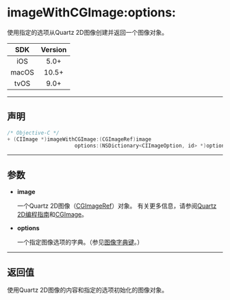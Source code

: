 # imageWithCGImage:options:

使用指定的选项从Quartz 2D图像创建并返回一个图像对象。

| SDK | Version |
|:---:|:---:|
| iOS | 5.0+ |
| macOS | 10.5+ |
| tvOS | 9.0+ |

---

## 声明

```objective-c
/* Objective-C */
+ (CIImage *)imageWithCGImage:(CGImageRef)image 
                      options:(NSDictionary<CIImageOption, id> *)options;
```

---

## 参数

* **image**

    一个Quartz 2D图像（[CGImageRef]()）对象。 有关更多信息，请参阅[Quartz 2D编程指南]()和[CGImage]()。

* **options**

    一个指定图像选项的字典。（参见[图像字典键]()。）

---

## 返回值

使用Quartz 2D图像的内容和指定的选项初始化的图像对象。